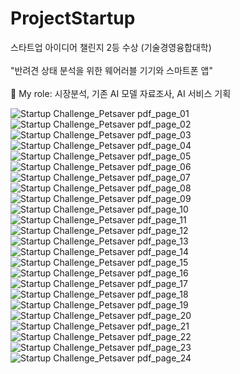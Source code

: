 # ProjectStartup
스타트업 아이디어 챌린지 2등 수상 (기술경영융합대학)
</br></br>
"반려견 상태 분석을 위한 웨어러블 기기와 스마트폰 앱"
</br></br>
👋 My role: 시장분석, 기존 AI 모델 자료조사, AI 서비스 기획




![Startup Challenge_Petsaver pdf_page_01](https://user-images.githubusercontent.com/61492320/173979624-1636c1d2-828d-453e-8d33-99d2f66a271c.jpg)
![Startup Challenge_Petsaver pdf_page_02](https://user-images.githubusercontent.com/61492320/173979626-c28ba19d-edfb-4e59-a07b-a2c00b43b5dd.jpg)
![Startup Challenge_Petsaver pdf_page_03](https://user-images.githubusercontent.com/61492320/173979629-a5bb3bcf-acf1-4e8f-941e-46b987fa367c.jpg)
![Startup Challenge_Petsaver pdf_page_04](https://user-images.githubusercontent.com/61492320/173979630-2de82c4f-6bf7-4895-a680-52bef452e6c8.jpg)
![Startup Challenge_Petsaver pdf_page_05](https://user-images.githubusercontent.com/61492320/173979633-c62740e3-cb70-4b6c-8b56-4fd5d6432404.jpg)
![Startup Challenge_Petsaver pdf_page_06](https://user-images.githubusercontent.com/61492320/173979637-f6e0041e-f91b-438d-a13f-7b4bf6c3b9bc.jpg)
![Startup Challenge_Petsaver pdf_page_07](https://user-images.githubusercontent.com/61492320/173979639-3854710b-1a3b-4ba4-97b0-c6174f2aab91.jpg)
![Startup Challenge_Petsaver pdf_page_08](https://user-images.githubusercontent.com/61492320/173979641-8c0235c3-c1d1-43d9-913d-0a3b1e20dd52.jpg)
![Startup Challenge_Petsaver pdf_page_09](https://user-images.githubusercontent.com/61492320/173979643-5486822a-6c80-4b1e-84b5-644990752f4e.jpg)
![Startup Challenge_Petsaver pdf_page_10](https://user-images.githubusercontent.com/61492320/173979648-bc200b8a-d623-44cc-b30c-9abb198293a9.jpg)
![Startup Challenge_Petsaver pdf_page_11](https://user-images.githubusercontent.com/61492320/173979649-8414b9d0-4fe1-4413-9aff-b38246a82a97.jpg)
![Startup Challenge_Petsaver pdf_page_12](https://user-images.githubusercontent.com/61492320/173979650-d2aa87ae-0e7e-41bf-9c1e-52ad41e23450.jpg)
![Startup Challenge_Petsaver pdf_page_13](https://user-images.githubusercontent.com/61492320/173979653-d7b58802-f532-4de2-9f0a-61127a56f114.jpg)
![Startup Challenge_Petsaver pdf_page_14](https://user-images.githubusercontent.com/61492320/173979659-d45494ac-0aab-410f-a400-4cc9e67d51c6.jpg)
![Startup Challenge_Petsaver pdf_page_15](https://user-images.githubusercontent.com/61492320/173979661-c24f11da-a7de-4a9d-a51c-8311e54410ae.jpg)
![Startup Challenge_Petsaver pdf_page_16](https://user-images.githubusercontent.com/61492320/173979665-bfc4adb6-7e28-42c0-a613-452cb128ca77.jpg)![Startup Challenge_Petsaver pdf_page_17](https://user-images.githubusercontent.com/61492320/173979575-da6c3126-1b14-45de-ab1e-bfc172ba658d.jpg)
![Startup Challenge_Petsaver pdf_page_18](https://user-images.githubusercontent.com/61492320/173979584-c946e396-c658-4b24-a843-5dd63f40dbd6.jpg)
![Startup Challenge_Petsaver pdf_page_19](https://user-images.githubusercontent.com/61492320/173979590-340809ef-25f2-4217-a4c1-c01e4853616f.jpg)
![Startup Challenge_Petsaver pdf_page_20](https://user-images.githubusercontent.com/61492320/173979593-c7ade0a9-56c2-4803-bc96-0fd6c8f806bd.jpg)
![Startup Challenge_Petsaver pdf_page_21](https://user-images.githubusercontent.com/61492320/173979596-b8e49d26-4282-4bed-997c-edcc5e241f91.jpg)
![Startup Challenge_Petsaver pdf_page_22](https://user-images.githubusercontent.com/61492320/173979597-694ba734-da06-4434-a202-c07b2e257ab5.jpg)
![Startup Challenge_Petsaver pdf_page_23](https://user-images.githubusercontent.com/61492320/173979619-9873b3f3-793b-4bde-afe6-52791a8fa3cc.jpg)
![Startup Challenge_Petsaver pdf_page_24](https://user-images.githubusercontent.com/61492320/173979623-0e6a8ab4-af10-4065-a879-5834b32edc59.jpg)

